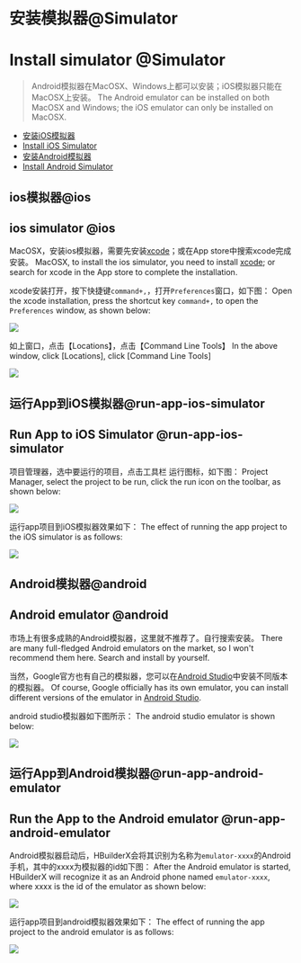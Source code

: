 # 安装模拟器@Simulator
# Install simulator @Simulator

> Android模拟器在MacOSX、Windows上都可以安装；iOS模拟器只能在MacOSX上安装。
> The Android emulator can be installed on both MacOSX and Windows; the iOS emulator can only be installed on MacOSX.

- [安装iOS模拟器](/Tutorial/App/installSimulator?id=ios模拟器)
- [Install iOS Simulator](/Tutorial/App/installSimulator?id=ios%E6%A8%A1%E6%8B%9F%E5%99%A8)
- [安装Android模拟器](/Tutorial/App/installSimulator?id=android模拟器)
- [Install Android Simulator](/Tutorial/App/installSimulator?id=android%E6%A8%A1%E6%8B%9F%E5%99%A8)

## ios模拟器@ios
## ios simulator @ios

MacOSX，安装ios模拟器，需要先安装[xcode](https://developer.apple.com/xcode/)；或在App store中搜索xcode完成安装。
MacOSX, to install the ios simulator, you need to install [xcode](https://developer.apple.com/xcode/); or search for xcode in the App store to complete the installation.

xcode安装打开，按下快捷键`command+,`，打开`Preferences`窗口，如下图：
Open the xcode installation, press the shortcut key `command+,` to open the `Preferences` window, as shown below:

![](https://hx.dcloud.net.cn/static/snapshots/tutorial/macosx/iosSimulator.jpg)

如上窗口，点击【Locations】，点击【Command Line Tools】
In the above window, click [Locations], click [Command Line Tools]

![](https://hx.dcloud.net.cn/static/snapshots/tutorial/macosx/xcodeCommandLineTools.jpg)

## 运行App到iOS模拟器@run-app-ios-simulator
## Run App to iOS Simulator @run-app-ios-simulator

项目管理器，选中要运行的项目，点击工具栏 运行图标，如下图：
Project Manager, select the project to be run, click the run icon on the toolbar, as shown below:

![](https://hx.dcloud.net.cn/static/snapshots/app/app_ios_simulator.jpg)


运行app项目到iOS模拟器效果如下：
The effect of running the app project to the iOS simulator is as follows:

![](https://hx.dcloud.net.cn/static/snapshots/app/app_ios_simulator_run.jpg)

## Android模拟器@android
## Android emulator @android

市场上有很多成熟的Android模拟器，这里就不推荐了。自行搜索安装。
There are many full-fledged Android emulators on the market, so I won't recommend them here. Search and install by yourself.

当然，Google官方也有自己的模拟器，您可以在[Android Studio](https://developer.android.com/studio/install)中安装不同版本的模拟器。
Of course, Google officially has its own emulator, you can install different versions of the emulator in [Android Studio](https://developer.android.com/studio/install).

android studio模拟器如下图所示：
The android studio emulator is shown below:

![](https://hx.dcloud.net.cn/static/snapshots/tutorial/macosx/androidSimulator.jpg)

## 运行App到Android模拟器@run-app-android-emulator
## Run the App to the Android emulator @run-app-android-emulator

Android模拟器启动后，HBuilderX会将其识别为名称为`emulator-xxxx`的Android手机，其中的xxxx为模拟器的id如下图：
After the Android emulator is started, HBuilderX will recognize it as an Android phone named `emulator-xxxx`, where xxxx is the id of the emulator as shown below:

![](https://hx.dcloud.net.cn/static/snapshots/app/Android-emulator.jpg)

运行app项目到android模拟器效果如下：
The effect of running the app project to the android emulator is as follows:

![](https://hx.dcloud.net.cn/static/snapshots/app/Android-emulator-start.jpg)